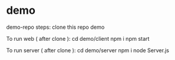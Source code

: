 # demo
demo-repo
steps:
clone this repo demo

To run web ( after clone ):
cd demo/client
npm i
npm start


To run server ( after clone ):
cd demo/server
npm i
node Server.js

